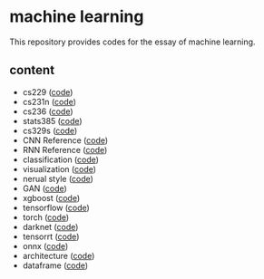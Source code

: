# machine learning

This repository provides codes for the essay of machine learning.

## content

- cs229 ([code](https://github.com/gaoxinge/machine-learning/tree/master/cs229))
- cs231n ([code](https://github.com/gaoxinge/machine-learning/tree/master/cs231n))
- cs236 ([code](https://github.com/gaoxinge/machine-learning/tree/master/cs236))
- stats385 ([code](https://github.com/gaoxinge/machine-learning/tree/master/stats385))
- cs329s ([code](https://github.com/gaoxinge/machine-learning/tree/master/cs329s))
- CNN Reference ([code](https://github.com/gaoxinge/machine-learning/tree/master/CNN%20Reference))
- RNN Reference ([code](https://github.com/gaoxinge/machine-learning/tree/master/RNN%20Reference))
- classification ([code](https://github.com/gaoxinge/machine-learning/tree/master/classification))
- visualization ([code](https://github.com/gaoxinge/machine-learning/tree/master/visualization))
- nerual style ([code](https://github.com/gaoxinge/machine-learning/tree/master/neural%20style))
- GAN ([code](https://github.com/gaoxinge/machine-learning/tree/master/GAN))
- xgboost ([code](https://github.com/gaoxinge/machine-learning/tree/master/xgboost))
- tensorflow ([code](https://github.com/gaoxinge/machine-learning/tree/master/tensorflow))
- torch ([code](https://github.com/gaoxinge/machine-learning/tree/master/torch))
- darknet ([code](https://github.com/gaoxinge/machine-learning/tree/master/darknet))
- tensorrt ([code](https://github.com/gaoxinge/machine-learning/tree/master/tensorrt))
- onnx ([code](https://github.com/gaoxinge/machine-learning/tree/master/onnx))
- architecture ([code](https://github.com/gaoxinge/machine-learning/tree/master/architecture))
- dataframe ([code](https://github.com/gaoxinge/machine-learning/tree/master/dataframe))
